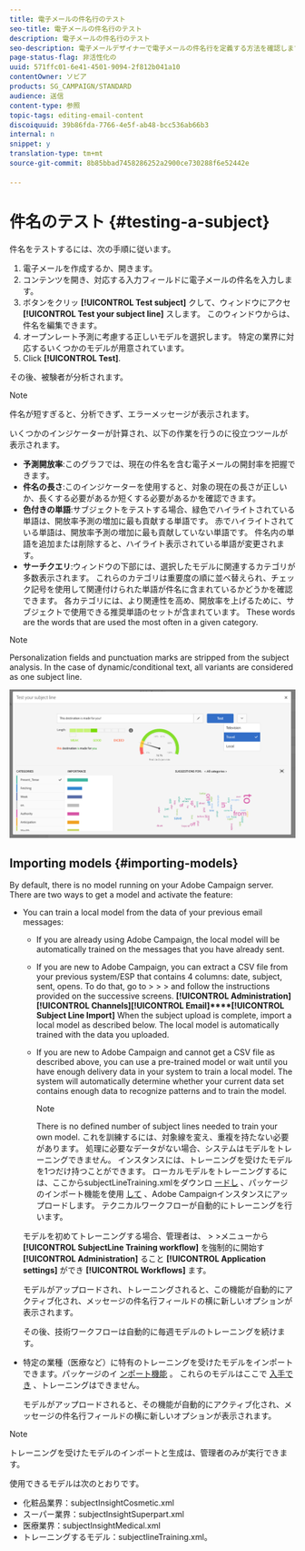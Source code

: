 ```yaml
---
title: 電子メールの件名行のテスト
seo-title: 電子メールの件名行のテスト
description: 電子メールの件名行のテスト
seo-description: 電子メールデザイナーで電子メールの件名行を定義する方法を確認します。
page-status-flag: 非活性化の
uuid: 571ffc01-6e41-4501-9094-2f812b041a10
contentOwner: ソビア
products: SG_CAMPAIGN/STANDARD
audience: 送信
content-type: 参照
topic-tags: editing-email-content
discoiquuid: 39b86fda-7766-4e5f-ab48-bcc536ab66b3
internal: n
snippet: y
translation-type: tm+mt
source-git-commit: 8b85bbad7458286252a2900ce730288f6e52442e

---
```


# 件名のテスト {#testing-a-subject}

件名をテストするには、次の手順に従います。

1. 電子メールを作成するか、開きます。
1. コンテンツを開き、対応する入力フィールドに電子メールの件名を入力します。
1. ボタンをクリッ **[!UICONTROL Test subject]** クして、ウィンドウにアクセ **[!UICONTROL Test your subject line]** スします。 このウィンドウからは、件名を編集できます。
1. オープンレート予測に考慮する正しいモデルを選択します。 特定の業界に対応するいくつかのモデルが用意されています。
1. Click **[!UICONTROL Test]**.

その後、被験者が分析されます。

>[!NOTE]
>
>件名が短すぎると、分析できず、エラーメッセージが表示されます。

いくつかのインジケーターが計算され、以下の作業を行うのに役立つツールが表示されます。

* **予測開放率**:このグラフでは、現在の件名を含む電子メールの開封率を把握できます。
* **件名の長さ**:このインジケーターを使用すると、対象の現在の長さが正しいか、長くする必要があるか短くする必要があるかを確認できます。
* **色付きの単語**:サブジェクトをテストする場合、緑色でハイライトされている単語は、開放率予測の増加に最も貢献する単語です。 赤でハイライトされている単語は、開放率予測の増加に最も貢献していない単語です。 件名内の単語を追加または削除すると、ハイライト表示されている単語が変更されます。
* **サーチクエリ**:ウィンドウの下部には、選択したモデルに関連するカテゴリが多数表示されます。 これらのカテゴリは重要度の順に並べ替えられ、チェック記号を使用して関連付けられた単語が件名に含まれているかどうかを確認できます。 各カテゴリには、より関連性を高め、開放率を上げるために、サブジェクトで使用できる推奨単語のセットが含まれています。 These words are the words that are used the most often in a given category.

>[!NOTE]
>
>Personalization fields and punctuation marks are stripped from the subject analysis. In the case of dynamic/conditional text, all variants are considered as one subject line.

![](assets/predictive_subject_line_example.png)

## Importing models {#importing-models}

By default, there is no model running on your Adobe Campaign server. There are two ways to get a model and activate the feature:

* You can train a local model from the data of your previous email messages:

   * If you are already using Adobe Campaign, the local model will be automatically trained on the messages that you have already sent.
   * If you are new to Adobe Campaign, you can extract a CSV file from your previous system/ESP that contains 4 columns: date, subject, sent, opens. To do that, go to  &gt;  &gt;  &gt;  and follow the instructions provided on the successive screens. **[!UICONTROL Administration]****[!UICONTROL Channels]****[!UICONTROL Email]****[!UICONTROL Subject Line Import]** When the subject upload is complete, import a local model as described below. The local model is automatically trained with the data you uploaded.
   * If you are new to Adobe Campaign and cannot get a CSV file as described above, you can use a pre-trained model or wait until you have enough delivery data in your system to train a local model. The system will automatically determine whether your current data set contains enough data to recognize patterns and to train the model.

      >[!NOTE]
      >
      >There is no defined number of subject lines needed to train your own model. これを訓練するには、対象線を変え、重複を持たない必要があります。 処理に必要なデータがない場合、システムはモデルをトレーニングできません。 インスタンスには、トレーニングを受けたモデルを1つだけ持つことができます。
   ローカルモデルをトレーニングするには、ここからsubjectLineTraining.xmlをダウンロ [ードし](https://support.neolane.net/webApp/downloadCenter?__userConfig=psaDownloadCenter) 、パッケージのインポート機能を使用 [して](../../automating/using/managing-packages.md) 、Adobe Campaignインスタンスにアップロードします。 テクニカルワークフローが自動的にトレーニングを行います。

   モデルを初めてトレーニングする場合、管理者は、 &gt; &gt;メニューから **[!UICONTROL SubjectLine Training workflow]** を強制的に開始す **[!UICONTROL Administration]** ること **[!UICONTROL Application settings]** ができ **[!UICONTROL Workflows]** ます。

   モデルがアップロードされ、トレーニングされると、この機能が自動的にアクティブ化され、メッセージの件名行フィールドの横に新しいオプションが表示されます。

   その後、技術ワークフローは自動的に毎週モデルのトレーニングを続けます。

* 特定の業種（医療など）に特有のトレーニングを受けたモデルをインポートできます。パッケージのイ [ンポート機能](../../automating/using/managing-packages.md) 。 これらのモデルはここで [入手でき](https://support.neolane.net/webApp/downloadCenter?__userConfig=psaDownloadCenter) 、トレーニングはできません。

   モデルがアップロードされると、その機能が自動的にアクティブ化され、メッセージの件名行フィールドの横に新しいオプションが表示されます。

>[!NOTE]
>
>トレーニングを受けたモデルのインポートと生成は、管理者のみが実行できます。

使用できるモデルは次のとおりです。

* 化粧品業界：subjectInsightCosmetic.xml
* スーパー業界：subjectInsightSuperpart.xml
* 医療業界：subjectInsightMedical.xml
* トレーニングするモデル：subjectlineTraining.xml。